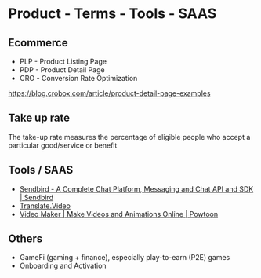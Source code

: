 # Product - Terms - Tools - SAAS

## Ecommerce

- PLP - Product Listing Page
- PDP - Product Detail Page
- CRO - Conversion Rate Optimization

https://blog.crobox.com/article/product-detail-page-examples

## Take up rate

The take-up rate measures the percentage of eligible people who accept a particular good/service or benefit

## Tools / SAAS

- [Sendbird - A Complete Chat Platform, Messaging and Chat API and SDK | Sendbird](https://sendbird.com/)
- [Translate.Video](https://www.translate.video/)
- [Video Maker | Make Videos and Animations Online | Powtoon](https://www.powtoon.com/)

## Others

- GameFi (gaming + finance), especially play-to-earn (P2E) games
- Onboarding and Activation
